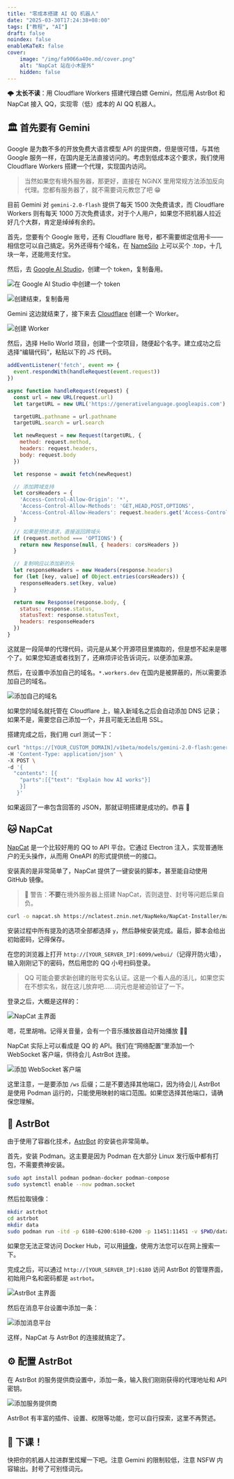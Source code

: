 ```yaml
---
title: "零成本搭建 AI QQ 机器人"
date: "2025-03-30T17:24:38+08:00"
tags: ["教程", "AI"]
draft: false
noindex: false
enableKaTeX: false
cover:
    image: "/img/fa9066a40e.md/cover.png"
    alt: "NapCat 站在小木屋外"
    hidden: false
---
```


🌩️ **太长不读**：用 Cloudflare Workers 搭建代理白嫖 Gemini，然后用 AstrBot 和 NapCat 接入 QQ，实现零（低）成本的 AI QQ 机器人。

## 🏛️ 首先要有 Gemini

Google 是为数不多的开放免费大语言模型 API 的提供商，但是很可惜，与其他 Google 服务一样，在国内是无法直接访问的。考虑到低成本这个要求，我们使用 Cloudflare Workers 搭建一个代理，实现国内访问。

> 当然如果您有境外服务器，那更好，直接在 NGiNX 里用常规方法添加反向代理。您都有服务器了，就不需要词元教您了吧 😁

目前 Gemini 对 `gemini-2.0-flash` 提供了每天 1500 次免费请求，而 Cloudflare Workers 则有每天 1000 万次免费请求，对于个人用户，如果您不把机器人拉近好几个大群，肯定是绰绰有余的。

首先，您要有个 Google 账号，还有 Cloudflare 账号，都不需要绑定信用卡——相信您可以自己搞定。另外还得有个域名，在 [NameSilo](https://www.namesilo.com) 上可以买个 .top，十几块一年，还能用支付宝。

然后，去 [Google AI Studio](https://aistudio.google.com/)，创建一个 token，复制备用。

![在 Google AI Studio 中创建一个 token](/img/fa9066a40e.md/1.png)

![创建结束，复制备用](/img/fa9066a40e.md/2.png)

Gemini 这边就结束了，接下来去 [Cloudflare](https://dash.cloudflare.com) 创建一个 Worker。

![创建 Worker](/img/fa9066a40e.md/3.png)

然后，选择 Hello World 项目，创建一个空项目，随便起个名字。建立成功之后选择“编辑代码”，粘贴以下的 JS 代码。

```javascript
addEventListener('fetch', event => {
  event.respondWith(handleRequest(event.request))
})

async function handleRequest(request) {
  const url = new URL(request.url)
  let targetURL = new URL('https://generativelanguage.googleapis.com')

  targetURL.pathname = url.pathname
  targetURL.search = url.search

  let newRequest = new Request(targetURL, {
    method: request.method,
    headers: request.headers,
    body: request.body
  })

  let response = await fetch(newRequest)

  // 添加跨域支持
  let corsHeaders = {
    'Access-Control-Allow-Origin': '*',
    'Access-Control-Allow-Methods': 'GET,HEAD,POST,OPTIONS',
    'Access-Control-Allow-Headers': request.headers.get('Access-Control-Request-Headers'),
  }

  // 如果是预检请求，直接返回跨域头
  if (request.method === 'OPTIONS') {
    return new Response(null, { headers: corsHeaders })
  }

  // 复制响应以添加新的头
  let responseHeaders = new Headers(response.headers)
  for (let [key, value] of Object.entries(corsHeaders)) {
    responseHeaders.set(key, value)
  }

  return new Response(response.body, {
    status: response.status,
    statusText: response.statusText,
    headers: responseHeaders
  })
}
```

这就是一段简单的代理代码，词元是从某个开源项目里摘取的，但是想不起来是哪个了。如果您知道或者找到了，还麻烦评论告诉词元，以便添加来源。

然后，在设置中添加自己的域名。`*.workers.dev` 在国内是被屏蔽的，所以需要添加自己的域名。

![添加自己的域名](/img/fa9066a40e.md/5.png)

如果您的域名就托管在 Cloudflare 上，输入新域名之后会自动添加 DNS 记录；如果不是，需要您自己添加一个，并且可能无法启用 SSL。

搭建完成之后，我们用 curl 测试一下：

```bash
curl "https://[YOUR_CUSTOM_DOMAIN]/v1beta/models/gemini-2.0-flash:generateContent?key=[GEMINI_API_KEY]" \
-H 'Content-Type: application/json' \
-X POST \
-d '{
  "contents": [{
    "parts":[{"text": "Explain how AI works"}]
    }]
   }'
```

如果返回了一串包含回答的 JSON，那就证明搭建是成功的。恭喜 🎉

## 🐱 NapCat

[NapCat](https://napcat.wiki) 是一个比较好用的 QQ to API 平台。它通过 Electron 注入，实现普通账户的无头操作，从而用 OneAPI 的形式提供统一的接口。

安装真的是非常简单了，NapCat 提供了一键安装的脚本，甚至能自动使用 GitHub 镜像。

> 🚨 警告：**不要**在境外服务器上搭建 NapCat，否则退登、封号等问题后果自负。

```bash
curl -o napcat.sh https://nclatest.znin.net/NapNeko/NapCat-Installer/main/script/install.sh && sudo bash napcat.sh
```

安装过程中所有提及的选项全部都选择 `y`，然后静候安装完成。最后，脚本会给出初始密码，记得保存。

在您的浏览器上打开 `http://[YOUR_SERVER_IP]:6099/webui/`（记得开防火墙），输入刚刚记下的密码，然后用您的 QQ 小号扫码登录。

> QQ 可能会要求新创建的账号实名认证。这是一个看人品的活儿，如果您实在不想实名，就在这儿放弃吧……词元也是被迫验证了一下。

登录之后，大概是这样的：

![NapCat 主界面](/img/fa9066a40e.md/6.png)

嗯，花里胡哨。记得关音量，会有一个音乐播放器自动开始播放 😮‍💨

NapCat 实际上可以看成是 QQ 的 API。我们在“网络配置”里添加一个 WebSocket 客户端，供待会儿 AstrBot 连接。

![添加 WebSocket 客户端](/img/fa9066a40e.md/7.png)

这里注意，一是要添加 `/ws` 后缀；二是不要选择其他端口，因为待会儿 AstrBot 是使用 Podman 运行的，只能使用映射的端口范围。如果您选择其他端口，请确保您理解。

## 🤖 AstrBot

由于使用了容器化技术，[AstrBot](https://astrbot.app/) 的安装也非常简单。

首先，安装 Podman。这主要是因为 Podman 在大部分 Linux 发行版中都有打包，不需要费神安装。

```bash
sudo apt install podman podman-docker podman-compose
sudo systemctl enable --now podman.socket
```

然后拉取镜像：

```bash
mkdir astrbot
cd astrbot
mkdir data
sudo podman run -itd -p 6180-6200:6180-6200 -p 11451:11451 -v $PWD/data:/AstrBot/data -v /var/run/docker.sock:/var/run/docker.sock -v /etc/localtime:/etc/localtime:ro -v /etc/timezone:/etc/timezone:ro --name astrbot soulter/astrbot:latest
```

如果您无法正常访问 Docker Hub，可以用[镜像](https://www.coderjia.cn/archives/dba3f94c-a021-468a-8ac6-e840f85867ea)，使用方法您可以在网上搜索一下。

完成之后，可以通过 `http://[YOUR_SERVER_IP]:6180` 访问 AstrBot 的管理界面，初始用户名和密码都是 `astrbot`。

![AstrBot 主界面](/img/fa9066a40e.md/8.png)

然后在消息平台设置中添加一条：

![添加消息平台](/img/fa9066a40e.md/9.png)

这样，NapCat 与 AstrBot 的连接就搞定了。

## ⚙️ 配置 AstrBot

在 AstrBot 的服务提供商设置中，添加一条，输入我们刚刚获得的代理地址和 API 密钥。

![添加服务提供商](/img/fa9066a40e.md/10.png)

AstrBot 有丰富的插件、设置、权限等功能，您可以自行探索，这里不再赘述。

## 🔔 下课！

快把你的机器人拉进群里炫耀一下吧。注意 Gemini 的限制较低，注意 NSFW 内容输出。封号了可别怪词元。

